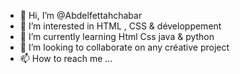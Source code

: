 - 👋 Hi, I’m @Abdelfettahchabar
- 👀 I’m interested in HTML , CSS & développement 
- 🌱 I’m currently learning Html Css java & python 
- 💞️ I’m looking to collaborate on any créative project
- 📫 How to reach me ...

<!---
Abdelfettahchabar/Abdelfettahchabar is a ✨ special ✨ repository because its `README.md` (this file) appears on your GitHub profile.
You can click the Preview link to take a look at your changes.
--->
